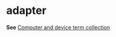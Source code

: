 # adapter

**See** [Computer and device term collection](../term-collections/computer-device-terms.md)
